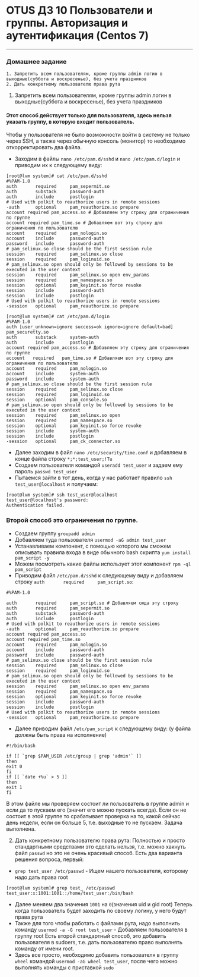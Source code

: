 # OTUS ДЗ 10 Пользователи и группы. Авторизация и аутентификация  (Centos 7)
-----------------------------------------------------------------------
### Домашнее задание

    1. Запретить всем пользователям, кроме группы admin логин в выходные(суббота и воскресенье), без учета праздников
    2. Дать конкретному пользователю права рута

1. Запретить всем пользователям, кроме группы admin логин в выходные(суббота и воскресенье), без учета праздников

#### Этот способ действует только для пользователя, здесь нельзя указать группу, в которую входит пользователь.

Чтобы у пользователя не было возможности войти в систему не только через SSH, а также через обычную консоль (монитор) то необходимо откорректировать два файла.

- Заходим в файлы ```nano /etc/pam.d/sshd``` и ```nano /etc/pam.d/login``` и приводим их к следующему виду:
```
[root@lvm system]# cat /etc/pam.d/sshd
#%PAM-1.0
auth       required     pam_sepermit.so
auth       substack     password-auth
auth       include      postlogin
# Used with polkit to reauthorize users in remote sessions
-auth      optional     pam_reauthorize.so prepare
account required pam_access.so # Добавляем эту строку для ограничения по группе
account required pam_time.so # Добавляем вот эту строку для ограничения по пользователю
account    required     pam_nologin.so
account    include      password-auth
password   include      password-auth
# pam_selinux.so close should be the first session rule
session    required     pam_selinux.so close
session    required     pam_loginuid.so
# pam_selinux.so open should only be followed by sessions to be executed in the user context
session    required     pam_selinux.so open env_params
session    required     pam_namespace.so
session    optional     pam_keyinit.so force revoke
session    include      password-auth
session    include      postlogin
# Used with polkit to reauthorize users in remote sessions
-session   optional     pam_reauthorize.so prepare
```
```
[root@lvm system]# cat /etc/pam.d/login
#%PAM-1.0
auth [user_unknown=ignore success=ok ignore=ignore default=bad] pam_securetty.so
auth       substack     system-auth
auth       include      postlogin
account required pam_access.so # Добавляем эту строку для ограничения по группе
account   required   pam_time.so # Добавляем вот эту строку для ограничения по пользователю
account    required     pam_nologin.so
account    include      system-auth
password   include      system-auth
# pam_selinux.so close should be the first session rule
session    required     pam_selinux.so close
session    required     pam_loginuid.so
session    optional     pam_console.so
# pam_selinux.so open should only be followed by sessions to be executed in the user context
session    required     pam_selinux.so open
session    required     pam_namespace.so
session    optional     pam_keyinit.so force revoke
session    include      system-auth
session    include      postlogin
-session   optional     pam_ck_connector.so
```

- Далее заходим в файл ```nano /etc/security/time.conf``` и добавляем в конце файла строку ```*;*;test_user;!Tu```
- Создаем пользователя командой ```useradd test_user``` и задаем ему пароль ```passwd test_user```
- Пытаемся зайти в тот день, когда у нас работает правило ```ssh test_user@localhost``` и получаем:
```
[root@lvm system]# ssh test_user@localhost
test_user@localhost's password:
Authentication failed.
```
### Второй способ это ограничения по группе.

- Создаем группу ```groupadd admin```
- Добавляем туда пользователя ```usermod -aG admin test_user```
- Устанавливаем компонент, с помощью которого мы сможем описывать правила входа в виде обычного bash скрипта ```yum install pam_script -y```
- Можем посмотреть какие файлы использует этот компонент ```rpm -ql pam_script```
- Приводим файл ```/etc/pam.d/sshd``` к следующему виду и добавляем строку ```auth       required     pam_script.so```:
```
#%PAM-1.0

auth       required     pam_script.so # Добавляем сюда эту строку
auth       required     pam_sepermit.so
auth       substack     password-auth
auth       include      postlogin
# Used with polkit to reauthorize users in remote sessions
-auth      optional     pam_reauthorize.so prepare
account required pam_access.so
account required pam_time.so
account    required     pam_nologin.so
account    include      password-auth
password   include      password-auth
# pam_selinux.so close should be the first session rule
session    required     pam_selinux.so close
session    required     pam_loginuid.so
# pam_selinux.so open should only be followed by sessions to be executed in the user context
session    required     pam_selinux.so open env_params
session    required     pam_namespace.so
session    optional     pam_keyinit.so force revoke
session    include      password-auth
session    include      postlogin
# Used with polkit to reauthorize users in remote sessions
-session   optional     pam_reauthorize.so prepare
```
- Далее приводим файл ```/etc/pam_script``` к следующему виду: (у файла должны быть права на исполнение)
```
#!/bin/bash

if [[ `grep $PAM_USER /etc/group | grep 'admin'` ]]
then
exit 0
fi
if [[ `date +%u` > 5 ]]
then
exit 1
fi
```
В этом файле мы проверяем состоит ли пользователь в группе admin и если да то пускаем его (значит его можно пускать всегда). Если он не состоит в этой группе то срабатывает проверка на то, какой сейчас день недели, если он больше 5, т.е. выходные то не пускаем.
Задача выполнена.

2. Дать конкретному пользователю права рута:
Полностью и просто стандартными средствами это сделать нельзя, т.е. можно хакнуть файл ```passwd``` но это не очень красивый способ.
Есть два варианта решения вопроса, первый:
- ```grep test_user /etc/passwd``` - Ищем нашего пользователя, которому надо дать права root
```
[root@lvm system]# grep test_ /etc/passwd
test_user:x:1001:1001::/home/test_user:/bin/bash
```
- Далее меняем два значения ```1001``` на ```0```(значения uid и gid root)
Теперь когда пользователь будет заходить по своему логину, у него будут права рута
- Также для того чтобы работать с файлами рута, надо выполнить команду ```usermod -a -G root test_user``` - Добавляем пользователя в группу root
Есть второй стандартный способ, это добавить пользователя в sudoers, т.е. дать пользователю право выполнять команду от имени root.
- Здесь все просто, необходимо добавить пользователя в группу ```wheel``` командой ```usermod -aG wheel test_user```, после чего можно выполнять команды с приставкой ```sudo```

